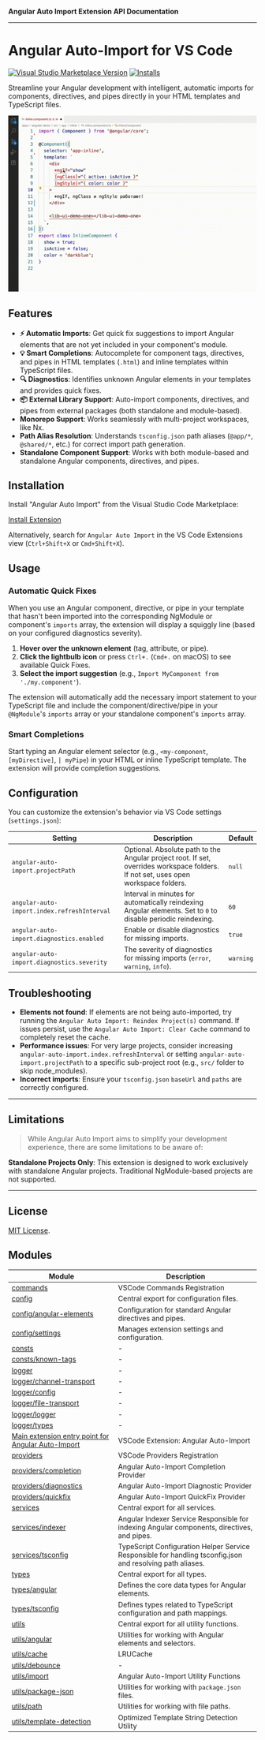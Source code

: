 **Angular Auto Import Extension API Documentation**

***

# Angular Auto-Import for VS Code

[![Visual Studio Marketplace Version](https://img.shields.io/visual-studio-marketplace/v/baryshevrs.angular-auto-import?style=flat-square)](https://marketplace.visualstudio.com/items?itemName=baryshevrs.angular-auto-import)
[![Installs](https://img.shields.io/visual-studio-marketplace/i/baryshevrs.angular-auto-import?style=flat-square)](https://marketplace.visualstudio.com/items?itemName=baryshevrs.angular-auto-import)

Streamline your Angular development with intelligent, automatic imports for components, directives, and pipes directly in your HTML templates and TypeScript files.

![Angular Auto-Import in action](https://raw.githubusercontent.com/ngx-rock/vscode-angular-auto-import/refs/heads/main/img/demo.gif) 

## Features

- **⚡️ Automatic Imports**: Get quick fix suggestions to import Angular elements that are not yet included in your component's module.
- **💡 Smart Completions**: Autocomplete for component tags, directives, and pipes in HTML templates (`.html`) and inline templates within TypeScript files.
- **🔍 Diagnostics**: Identifies unknown Angular elements in your templates and provides quick fixes.
- **📦 External Library Support**: Auto-import components, directives, and pipes from external packages (both standalone and module-based).
- **Monorepo Support**: Works seamlessly with multi-project workspaces, like Nx.
- **Path Alias Resolution**: Understands `tsconfig.json` path aliases (`@app/*`, `@shared/*`, etc.) for correct import path generation.
- **Standalone Component Support**: Works with both module-based and standalone Angular components, directives, and pipes.

## Installation

Install "Angular Auto Import" from the Visual Studio Code Marketplace:

[Install Extension](https://marketplace.visualstudio.com/items?itemName=baryshevrs.angular-auto-import)

Alternatively, search for `Angular Auto Import` in the VS Code Extensions view (`Ctrl+Shift+X` or `Cmd+Shift+X`).

## Usage

### Automatic Quick Fixes

When you use an Angular component, directive, or pipe in your template that hasn't been imported into the corresponding NgModule or component's `imports` array, the extension will display a squiggly line (based on your configured diagnostics severity).

1.  **Hover over the unknown element** (tag, attribute, or pipe).
2.  **Click the lightbulb icon** or press `Ctrl+.` (`Cmd+.` on macOS) to see available Quick Fixes.
3.  **Select the import suggestion** (e.g., `Import MyComponent from './my.component'`).

The extension will automatically add the necessary import statement to your TypeScript file and include the component/directive/pipe in your `@NgModule`'s `imports` array or your standalone component's `imports` array.

### Smart Completions

Start typing an Angular element selector (e.g., `<my-component`, `[myDirective]`, `| myPipe`) in your HTML or inline TypeScript template. The extension will provide completion suggestions.

## Configuration

You can customize the extension's behavior via VS Code settings (`settings.json`):

| Setting                                     | Description                                                                                                   | Default   |
| ------------------------------------------- | ------------------------------------------------------------------------------------------------------------- | --------- |
| `angular-auto-import.projectPath`           | Optional. Absolute path to the Angular project root. If set, overrides workspace folders. If not set, uses open workspace folders. | `null`    |
| `angular-auto-import.index.refreshInterval` | Interval in minutes for automatically reindexing Angular elements. Set to `0` to disable periodic reindexing. | `60`      |
| `angular-auto-import.diagnostics.enabled`   | Enable or disable diagnostics for missing imports.                                                            | `true`    |
| `angular-auto-import.diagnostics.severity`  | The severity of diagnostics for missing imports (`error`, `warning`, `info`).                                 | `warning` |

## Troubleshooting

- **Elements not found**: If elements are not being auto-imported, try running the `Angular Auto Import: Reindex Project(s)` command. If issues persist, use the `Angular Auto Import: Clear Cache` command to completely reset the cache.
- **Performance issues**: For very large projects, consider increasing `angular-auto-import.index.refreshInterval` or setting `angular-auto-import.projectPath` to a specific sub-project root (e.g., `src/` folder to skip node_modules).
- **Incorrect imports**: Ensure your `tsconfig.json` `baseUrl` and `paths` are correctly configured.
 
---

## Limitations

> While Angular Auto Import aims to simplify your development experience, there are some limitations to be aware of:

**Standalone Projects Only**: This extension is designed to work exclusively with standalone Angular projects. Traditional NgModule-based projects are not supported.

--- 

## License

[MIT License](_media/LICENSE).

## Modules

| Module | Description |
| ------ | ------ |
| [commands](commands.md) | VSCode Commands Registration |
| [config](config.md) | Central export for configuration files. |
| [config/angular-elements](config/angular-elements.md) | Configuration for standard Angular directives and pipes. |
| [config/settings](config/settings.md) | Manages extension settings and configuration. |
| [consts](consts.md) | - |
| [consts/known-tags](consts/known-tags.md) | - |
| [logger](logger.md) | - |
| [logger/channel-transport](logger/channel-transport.md) | - |
| [logger/config](logger/config.md) | - |
| [logger/file-transport](logger/file-transport.md) | - |
| [logger/logger](logger/logger-1.md) | - |
| [logger/types](logger/types.md) | - |
| [Main extension entry point for Angular Auto-Import](Main-extension-entry-point-for-Angular-Auto-Import.md) | VSCode Extension: Angular Auto-Import |
| [providers](providers.md) | VSCode Providers Registration |
| [providers/completion](providers/completion.md) | Angular Auto-Import Completion Provider |
| [providers/diagnostics](providers/diagnostics.md) | Angular Auto-Import Diagnostic Provider |
| [providers/quickfix](providers/quickfix.md) | Angular Auto-Import QuickFix Provider |
| [services](services.md) | Central export for all services. |
| [services/indexer](services/indexer.md) | Angular Indexer Service Responsible for indexing Angular components, directives, and pipes. |
| [services/tsconfig](services/tsconfig.md) | TypeScript Configuration Helper Service Responsible for handling tsconfig.json and resolving path aliases. |
| [types](types.md) | Central export for all types. |
| [types/angular](types/angular.md) | Defines the core data types for Angular elements. |
| [types/tsconfig](types/tsconfig.md) | Defines types related to TypeScript configuration and path mappings. |
| [utils](utils.md) | Central export for all utility functions. |
| [utils/angular](utils/angular.md) | Utilities for working with Angular elements and selectors. |
| [utils/cache](utils/cache.md) | LRUCache |
| [utils/debounce](utils/debounce.md) | - |
| [utils/import](utils/import.md) | Angular Auto-Import Utility Functions |
| [utils/package-json](utils/package-json.md) | Utilities for working with `package.json` files. |
| [utils/path](utils/path.md) | Utilities for working with file paths. |
| [utils/template-detection](utils/template-detection.md) | Optimized Template String Detection Utility |

